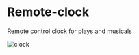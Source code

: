 # Remote-clock
Remote control clock for plays and musicals

![clock](https://github.com/user-attachments/assets/53f6aedb-ef86-4e6d-bc28-c179adbcb913)
